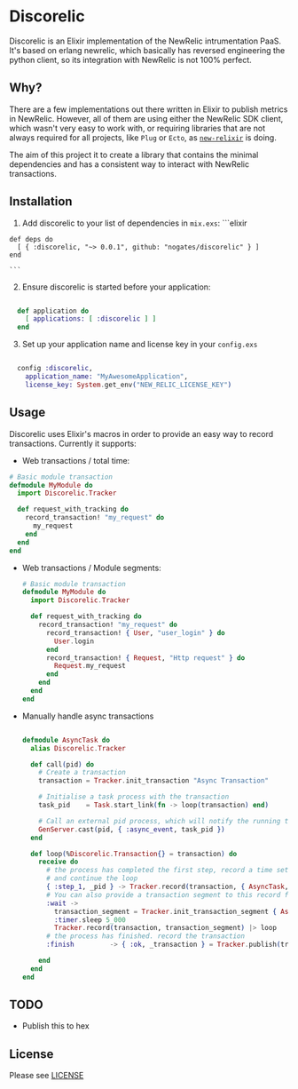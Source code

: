 # Discorelic

Discorelic is an Elixir implementation of the NewRelic intrumentation PaaS. It's based on erlang newrelic, which basically has reversed engineering the python client, so its integration with NewRelic is not 100% perfect.

## Why?

There are a few implementations out there written in Elixir to publish metrics in NewRelic. However, all of them are using either the NewRelic SDK client, which wasn't very easy to work with, or requiring libraries that are not always required for all projects, like `Plug` or `Ecto`, as [`new-relixir`](https://github.com/TheRealReal/new-relixir) is doing.

The aim of this project it to create a library that contains the minimal dependencies and has a consistent way to interact with NewRelic transactions.


## Installation


  1. Add discorelic to your list of dependencies in `mix.exs`:
    ```elixir

    def deps do
      [ { :discorelic, "~> 0.0.1", github: "nogates/discorelic" } ]
    end

    ```

  2. Ensure discorelic is started before your application:

  ```elixir

    def application do
      [ applications: [ :discorelic ] ]
    end
  ```

  3. Set up your application name and license key in your `config.exs`

  ```elixir

    config :discorelic,
      application_name: "MyAwesomeApplication",
      license_key: System.get_env("NEW_RELIC_LICENSE_KEY")

  ```

## Usage

Discorelic uses Elixir's macros in order to provide an easy way to record transactions. Currently it supports:

 - Web transactions / total time:

  ```elixir
  # Basic module transaction
  defmodule MyModule do
    import Discorelic.Tracker

    def request_with_tracking do
      record_transaction! "my_request" do
        my_request
      end
    end
  end

  ```

- Web transactions / Module segments:

  ```elixir
  # Basic module transaction
  defmodule MyModule do
    import Discorelic.Tracker

    def request_with_tracking do
      record_transaction! "my_request" do
        record_transaction! { User, "user_login" } do
          User.login
        end
        record_transaction! { Request, "Http request" } do
          Request.my_request
        end
      end
    end
  end
  ```

- Manually handle async transactions

  ```elixir

  defmodule AsyncTask do
    alias Discorelic.Tracker

    def call(pid) do
      # Create a transaction
      transaction = Tracker.init_transaction "Async Transaction"

      # Initialise a task process with the transaction
      task_pid    = Task.start_link(fn -> loop(transaction) end)

      # Call an external pid process, which will notify the running task at some point
      GenServer.cast(pid, { :async_event, task_pid })
    end

    def loop(%Discorelic.Transaction{} = transaction) do
      receive do
        # the process has completed the first step, record a time set for the module
        # and continue the loop
        { :step_1, _pid } -> Tracker.record(transaction, { AsyncTask, "step 1" }) |> loop
        # You can also provide a transaction segment to this record function
        :wait ->
          transaction_segment = Tracker.init_transaction_segment { AsyncTask, "wait" }
          :timer.sleep 5_000
          Tracker.record(transaction, transaction_segment) |> loop
        # the process has finished. record the transaction
        :finish         -> { :ok, _transaction } = Tracker.publish(transaction)

      end
    end
  end
  ```


## TODO

 - Publish this to hex


## License

Please see [LICENSE](https://github.com/nogates/discorelic/blob/master/LICENSE)

